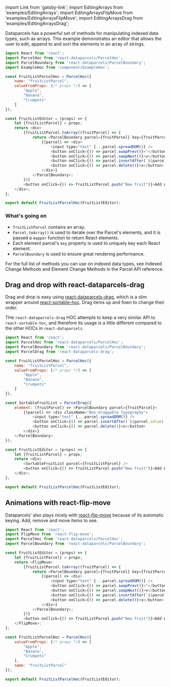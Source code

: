 import Link from 'gatsby-link';
import EditingArrays from 'examples/EditingArrays';
import EditingArraysFlipMove from 'examples/EditingArraysFlipMove';
import EditingArraysDrag from 'examples/EditingArraysDrag';

Dataparcels has a powerful set of methods for manipulating indexed data types, such as arrays. This example demonstrates an editor that allows the user to edit, append to and sort the elements in an array of strings.

<EditingArrays />

```js
import React from 'react';
import ParcelHoc from 'react-dataparcels/ParcelHoc';
import ParcelBoundary from 'react-dataparcels/ParcelBoundary';
import ExampleHoc from 'component/ExampleHoc';

const FruitListParcelHoc = ParcelHoc({
    name: "fruitListParcel",
    valueFromProps: (/* props */) => [
        "Apple",
        "Banana",
        "Crumpets"
    ]
});

const FruitListEditor = (props) => {
    let {fruitListParcel} = props;
    return <div>
        {fruitListParcel.toArray((fruitParcel) => {
            return <ParcelBoundary parcel={fruitParcel} key={fruitParcel.key}>
                {(parcel) => <div>
                    <input type="text" {...parcel.spreadDOM()} />
                    <button onClick={() => parcel.swapPrev()}>^</button>
                    <button onClick={() => parcel.swapNext()}>v</button>
                    <button onClick={() => parcel.insertAfter(`${parcel.value} copy`)}>+</button>
                    <button onClick={() => parcel.delete()}>x</button>
                </div>}
            </ParcelBoundary>;
        })}
        <button onClick={() => fruitListParcel.push("New fruit")}>Add new fruit</button>
    </div>;
};

export default FruitListParcelHoc(FruitListEditor);
```

### What's going on

* `fruitListParcel` contains an array.
* `Parcel.toArray()` is used to iterate over the Parcel's elements, and it is passed a `mapper` function to return React elements.
* Each element parcel's `key` property is used to uniquely key each React element.
* `ParcelBoundary` is used to ensure great rendering performance.

For the full list of methods you can use on indexed data types, see <Link to="/api/Parcel#indexed_change_methods">Indexed Change Methods</Link> and <Link to="/api/Parcel#element_change_methods">Element Change Methods</Link> in the Parcel API reference.

## Drag and drop with react-dataparcels-drag

Drag and drop is easy using [react-dataparcels-drag](https://www.npmjs.com/package/react-dataparcels-drag), which is a slim wrapper around [react-sortable-hoc](https://github.com/clauderic/react-sortable-hoc). Drag items up and fown to change their order.

THe `react-dataparcels-drag` HOC attempts to keep a very similar API to `react-sortable-hoc`, and therefore its usage is a little different compared to the other HOCs in `react-dataparcels`.

<EditingArraysDrag />

```js
import React from 'react';
import ParcelHoc from 'react-dataparcels/ParcelHoc';
import ParcelBoundary from 'react-dataparcels/ParcelBoundary';
import ParcelDrag from 'react-dataparcels-drag';

const FruitListParcelHoc = ParcelHoc({
    name: "fruitListParcel",
    valueFromProps: (/* props */) => [
        "Apple",
        "Banana",
        "Crumpets"
    ]
});

const SortableFruitList = ParcelDrag({
    element: (fruitParcel) => <ParcelBoundary parcel={fruitParcel}>
        {(parcel) => <div className="Box-draggable Typography">
            <input type="text" {...parcel.spreadDOM()} />
            <button onClick={() => parcel.insertAfter(`${parcel.value} copy`)}>+</button>
            <button onClick={() => parcel.delete()}>x</button>
        </div>}
    </ParcelBoundary>
});

const FruitListEditor = (props) => {
    let {fruitListParcel} = props;
    return <div>
        <SortableFruitList parcel={fruitListParcel} />
        <button onClick={() => fruitListParcel.push("New fruit")}>Add new fruit</button>
    </div>;
};

export default FruitListParcelHoc(FruitListEditor);
```

## Animations with react-flip-move

Dataparcels' also plays nicely with [react-flip-move](https://github.com/joshwcomeau/react-flip-move) because of its automatic keying. Add, remove and move items to see.

<EditingArraysFlipMove />

```js
import React from 'react';
import FlipMove from 'react-flip-move';
import ParcelHoc from 'react-dataparcels/ParcelHoc';
import ParcelBoundary from 'react-dataparcels/ParcelBoundary';

const FruitListEditor = (props) => {
    let {fruitListParcel} = props;
    return <FlipMove>
        {fruitListParcel.toArray((fruitParcel) => {
            return <ParcelBoundary parcel={fruitParcel} key={fruitParcel.key}>
                {(parcel) => <div>
                    <input type="text" {...parcel.spreadDOM()} />
                    <button onClick={() => parcel.swapPrev()}>^</button>
                    <button onClick={() => parcel.swapNext()}>v</button>
                    <button onClick={() => parcel.insertAfter(`${parcel.value} copy`)}>+</button>
                    <button onClick={() => parcel.delete()}>x</button>
                </div>}
            </ParcelBoundary>;
        })}
        <button onClick={() => fruitListParcel.push("New fruit")}>Add new fruit</button>
    </FlipMove>;
};

const FruitListParcelHoc = ParcelHoc({
    valueFromProps: (/* props */) => [
        "Apple",
        "Banana",
        "Crumpets"
    ],
    name: "fruitListParcel"
});

export default FruitListParcelHoc(FruitListEditor);

```
